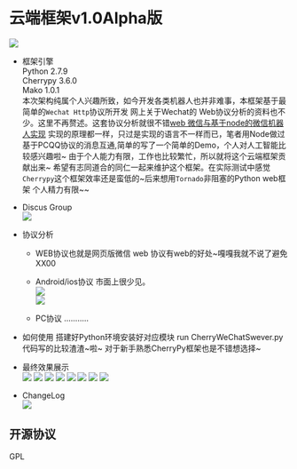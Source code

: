 云端框架v1.0Alpha版 
===================
![](https://github.com/lu4kyd0y/WeChat-Cloud-Robot/blob/master/tmp/logo.png) 
* 框架引擎<br>
    Python 2.7.9 <br>
    Cherrypy 3.6.0 <br>
    Mako 1.0.1 <br>
    本次架构纯属个人兴趣所致，如今开发各类机器人也并非难事，本框架基于最简单的`Wechat Http`协议所开发 网上关于Wechat的  Web协议分析的资料也不少。这里不再赘述。这套协议分析就很不错[web 微信与基于node的微信机器人实现](http://reverland.org/javascript/2016/01/15/webchat-user-bot/ "悬停显示")  实现的原理都一样，只过是实现的语言不一样而已，笔者用Node做过基于PCQQ协议的消息互通,简单的写了一个简单的Demo，个人对人工智能比较感兴趣啦~ 由于个人能力有限，工作也比较繁忙，所以就将这个云端框架贡献出来~ 希望有志同道合的同仁一起来维护这个框架。在实际测试中感觉`Cherrypy`这个框架效率还是蛮低的~后来想用`Tornado`非阻塞的Python web框架 个人精力有限~~
* Discus Group<BR>
![](https://github.com/lu4kyd0y/WeChat-Cloud-Robot/blob/master/tmp/wechat.JPG) 




* 协议分析
   * WEB协议也就是网页版微信 web 协议有web的好处~嘎嘎我就不说了避免XX00
   * Android/ios协议 市面上很少见。<br>
   ![](https://github.com/lu4kyd0y/WeChat-Cloud-Robot/blob/master/tmp/1.png) <br>
![](https://github.com/lu4kyd0y/WeChat-Cloud-Robot/blob/master/tmp/2.png) 
   
   * PC协议 ...........
* 如何使用
    搭建好Python环境安装好对应模块 run CherryWeChatSwever.py 代码写的比较渣渣~啦~ 对于新手熟悉CherryPy框架也是不错想选择~
* 最终效果展示<br>
![](https://github.com/lu4kyd0y/WeChat-Cloud-Robot/blob/master/tmp/4D5618EF-488F-4DD0-9C82-F4B10BB6BBC7.PNG) 
![](hhttps://github.com/lu4kyd0y/WeChat-Cloud-Robot/blob/master/tmp/55BB39F6-FF30-47ED-8B50-6F6EB69174CE.PNG) 
![](https://github.com/lu4kyd0y/WeChat-Cloud-Robot/blob/master/tmp/6C115D53-8A26-485B-836F-7885CA840261.PNG) 
![](https://github.com/lu4kyd0y/WeChat-Cloud-Robot/blob/master/tmp/AD13F834-7E22-45F6-8D74-007F2161CBBF.PNG) 
![](https://github.com/lu4kyd0y/WeChat-Cloud-Robot/blob/master/tmp/C21FCF8D-B18C-4473-A613-EF2F6265CBB6.PNG) 
![](https://github.com/lu4kyd0y/WeChat-Cloud-Robot/blob/master/tmp/E27775F5-C94E-48D7-A824-CCA466D26647.PNG) 
![](https://github.com/lu4kyd0y/WeChat-Cloud-Robot/blob/master/tmp/3816FFF7-FF35-4A9D-8339-250E9F91E8E2.PNG) 
![](https://github.com/lu4kyd0y/WeChat-Cloud-Robot/blob/master/tmp/0279534F-6BB9-4722-963C-687444EC1CBF.PNG) 

* ChangeLog <br>
![](https://github.com/lu4kyd0y/WeChat-Cloud-Robot/blob/master/tmp/log.png) 


开源协议
-------
GPL
